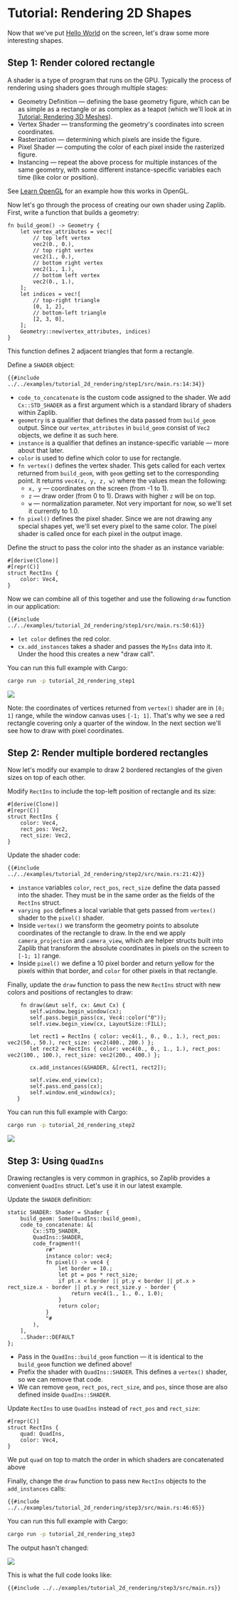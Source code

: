 # Tutorial: Rendering 2D Shapes

Now that we've put [Hello World](./tutorial_hello_world.md) on the screen, let's draw some more interesting shapes.

## Step 1: Render colored rectangle

A shader is a type of program that runs on the GPU. Typically the process of rendering using shaders goes through multiple stages:
* Geometry Definition — defining the base geometry figure, which can be as simple as a rectangle or as complex as a teapot (which we'll look at in [Tutorial: Rendering 3D Meshes](./tutorial_rendering.md)).
* Vertex Shader — transforming the geometry's coordinates into screen coordinates.
* Rasterization — determining which pixels are inside the figure.
* Pixel Shader — computing the color of each pixel inside the rasterized figure.
* Instancing — repeat the above process for multiple instances of the same geometry, with some different instance-specific variables each time (like color or position).

See [Learn OpenGL](https://learnopengl.com/Getting-started/Hello-Triangle) for an example how this works in OpenGL.

Now let's go through the process of creating our own shader using Zaplib. First, write a function that builds a geometry:

```rust,noplayground
fn build_geom() -> Geometry {
    let vertex_attributes = vec![
        // top left vertex
        vec2(0., 0.),
        // top right vertex
        vec2(1., 0.),
        // bottom right vertex
        vec2(1., 1.),
        // bottom left vertex
        vec2(0., 1.),
    ];
    let indices = vec![
        // top-right triangle
        [0, 1, 2],
        // bottom-left triangle
        [2, 3, 0],
    ];
    Geometry::new(vertex_attributes, indices)
}
```

This function defines 2 adjacent triangles that form a rectangle.

Define a `SHADER` object:

```rust,noplayground
{{#include ../../examples/tutorial_2d_rendering/step1/src/main.rs:14:34}}
```
 - `code_to_concatenate` is the custom code assigned to the shader. We add `Cx::STD_SHADER` as a first argument which is a standard library of shaders within Zaplib.
 - `geometry` is a qualifier that defines the data passed from `build_geom` output. Since our `vertex_attributes` in `build_geom` consist of `Vec2` objects, we define it as such here.
 - `instance` is a qualifier that defines an instance-specific variable — more about that later.
 - `color` is used to define which color to use for rectangle.
 - `fn vertex()` defines the vertex shader. This gets called for each vertex returned from `build_geom`, with `geom` getting set to the corresponding point. It returns `vec4(x, y, z, w)` where the values mean the following:
   - `x, y` — coordinates on the screen (from -1 to 1).
   - `z` — draw order (from 0 to 1). Draws with higher `z` will be on top.
   - `w` — normalization parameter. Not very important for now, so we'll set it currently to 1.0.
 - `fn pixel()` defines the pixel shader. Since we are not drawing any special shapes yet, we'll set every pixel to the same color. The pixel shader is called once for each pixel in the output image.


Define the struct to pass the color into the shader as an instance variable:

```rust,noplayground
#[derive(Clone)]
#[repr(C)]
struct RectIns {
    color: Vec4,
}
```

Now we can combine all of this together and use the following `draw` function in our application:
```rust,noplayground
{{#include ../../examples/tutorial_2d_rendering/step1/src/main.rs:50:61}}
```
 - `let color` defines the red color.
 - `cx.add_instances` takes a shader and passes the `MyIns` data into it. Under the hood this creates a new "draw call".


You can run this full example with Cargo:

```bash
cargo run -p tutorial_2d_rendering_step1
```

![](./img/tutorial_2d_rendering_step1.png)

Note: the coordinates of vertices returned from `vertex()` shader are in `[0; 1]` range, while the window canvas uses `[-1; 1]`. That's why we see a red rectangle covering only a quarter of the window. In the next section we'll see how to draw with pixel coordinates.

## Step 2: Render multiple bordered rectangles

Now let's modify our example to draw 2 bordered rectangles of the given sizes on top of each other.

Modify `RectIns` to include the top-left position of rectangle and its size:

```rust,noplayground
#[derive(Clone)]
#[repr(C)]
struct RectIns {
    color: Vec4,
    rect_pos: Vec2,
    rect_size: Vec2,
}
```


Update the shader code:

```rust,noplayground
{{#include ../../examples/tutorial_2d_rendering/step2/src/main.rs:21:42}}
```
 - `instance` variables `color`, `rect_pos`, `rect_size` define the data passed into the shader. They must be in the same order as the fields of the `RectIns` struct.
 - `varying pos` defines a local variable that gets passed from `vertex()` shader to the `pixel()` shader.
 - Inside `vertex()` we transform the geometry points to absolute coordinates of the rectangle to draw. In the end we apply `camera_projection` and `camera_view`, which are helper structs built into Zaplib that transform the absolute coordinates in pixels on the screen to `[-1; 1]` range.
 - Inside `pixel()` we define a 10 pixel border and return yellow for the pixels within that border, and `color` for other pixels in that rectangle.

 Finally, update the `draw` function to pass the new `RectIns` struct with new colors and positions of rectangles to draw:

 ```rust,noplayground
     fn draw(&mut self, cx: &mut Cx) {
        self.window.begin_window(cx);
        self.pass.begin_pass(cx, Vec4::color("0"));
        self.view.begin_view(cx, LayoutSize::FILL);

        let rect1 = RectIns { color: vec4(1., 0., 0., 1.), rect_pos: vec2(50., 50.), rect_size: vec2(400., 200.) };
        let rect2 = RectIns { color: vec4(0., 0., 1., 1.), rect_pos: vec2(100., 100.), rect_size: vec2(200., 400.) };

        cx.add_instances(&SHADER, &[rect1, rect2]);

        self.view.end_view(cx);
        self.pass.end_pass(cx);
        self.window.end_window(cx);
    }
```


You can run this full example with Cargo:

```bash
cargo run -p tutorial_2d_rendering_step2
```

![](./img/tutorial_2d_rendering_step2.png)


## Step 3: Using `QuadIns`

Drawing rectangles is very common in graphics, so Zaplib provides a convenient `QuadIns` struct. Let's use it in our latest example.

Update the `SHADER` definition:

```rust,noplayground
static SHADER: Shader = Shader {
    build_geom: Some(QuadIns::build_geom),
    code_to_concatenate: &[
        Cx::STD_SHADER,
        QuadIns::SHADER,
        code_fragment!(
            r#"
            instance color: vec4;
            fn pixel() -> vec4 {
                let border = 10.;
                let pt = pos * rect_size;
                if pt.x < border || pt.y < border || pt.x > rect_size.x - border || pt.y > rect_size.y - border {
                    return vec4(1., 1., 0., 1.0);
                }
                return color;
            }
            "#
        ),
    ],
    ..Shader::DEFAULT
};
```
 - Pass in the `QuadIns::build_geom` function — it is identical to the `build_geom` function we defined above!
 - Prefix the shader with `QuadIns::SHADER`. This defines a `vertex()` shader, so we can remove that code.
 - We can remove `geom`, `rect_pos`, `rect_size`, and `pos`, since those are also defined inside `QuadIns::SHADER`.

Update `RectIns` to use `QuadIns` instead of `rect_pos` and `rect_size`:

```rust,noplayground
#[repr(C)]
struct RectIns {
    quad: QuadIns,
    color: Vec4,
}
```

We put `quad` on top to match the order in which shaders are concatenated above

Finally, change the `draw` function to pass new `RectIns` objects to the `add_instances` calls:

```rust,noplayground
{{#include ../../examples/tutorial_2d_rendering/step3/src/main.rs:46:65}}
```

You can run this full example with Cargo:

```bash
cargo run -p tutorial_2d_rendering_step3
```

The output hasn't changed:

![](./img/tutorial_2d_rendering_step2.png)

This is what the full code looks like:

```rust,noplayground
{{#include ../../examples/tutorial_2d_rendering/step3/src/main.rs}}
```
